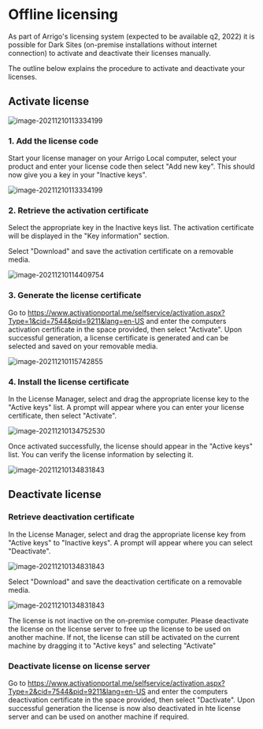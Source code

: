 # Offline licensing

As part of Arrigo's licensing system (expected to be available q2, 2022) it is possible for Dark Sites (on-premise installations without internet connection) to activate and deactivate their licenses manually.

The outline below explains the procedure to activate and deactivate your licenses.

## Activate license

![image-20211210113334199](./images/activation_process.png)

### 1. Add the license code

Start your license manager on your Arrigo Local computer, select your product and enter your license code then select "Add new key". This should now give you a key in your "Inactive keys".

![image-20211210113334199](./images/add_license_code.png)



### 2. Retrieve the activation certificate

Select the appropriate key in the Inactive keys list. The activation certificate will be displayed in the "Key information" section.

Select "Download" and save the activation certificate on a removable media.

![image-20211210114409754](./images/get_act_certificate.png)



### 3. Generate the license certificate

Go to https://www.activationportal.me/selfservice/activation.aspx?Type=1&cid=7544&pid=9211&lang=en-US  and enter the computers activation certificate in the space provided, then select "Activate". Upon successful generation, a license certificate is generated and can be selected and saved on your removable media.

![image-20211210115742855](./images/generate_license.png)


### 4. Install the license certificate

In the License Manager, select and drag the appropriate license key to the "Active keys" list. A prompt will appear where you can enter your license certificate, then select "Activate".

![image-20211210134752530](./images/install_certificate.png)

Once activated successfully, the license should appear in the "Active keys" list. You can verify the license information by selecting it.

![image-20211210134831843](./images/verify_license.png)


## Deactivate license

### Retrieve deactivation certificate

In the License Manager, select and drag the appropriate license key from "Active keys" to "Inactive keys". A prompt will appear where you can select "Deactivate".

![image-20211210134831843](./images/get_deact_certificate.png)

Select "Download" and save the deactivation certificate on a removable media.

![image-20211210134831843](./images/save_deact_certificate.png)

The license is not inactive on the on-premise computer. Please deactivate the license on the license server to free up the license to be used on another machine. If not, the license can still be activated on the current machine by dragging it to "Active keys" and selecting "Activate"

### Deactivate license on license server

Go to https://www.activationportal.me/selfservice/activation.aspx?Type=2&cid=7544&pid=9211&lang=en-US  and enter the computers deactivation certificate in the space provided, then select "Dactivate". Upon successful generation the license is now also deactivated in hte license server and can be used on another machine if required.
